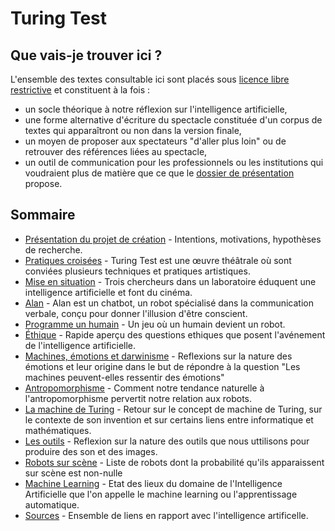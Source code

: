 Turing Test
===========

Que vais-je trouver ici ?
-------------------------

L'ensemble des textes consultable ici sont placés sous [licence libre restrictive](https://creativecommons.org/licenses/by-nc-sa/4.0/) et constituent à la fois :
-  un socle théorique à notre réflexion sur l'intelligence artificielle, 
-  une forme alternative d'écriture du spectacle constituée d'un corpus de textes qui apparaîtront ou non dans la version finale,
-  un moyen de proposer aux spectateurs "d'aller plus loin" ou de retrouver des références liées au spectacle,
-  un outil de communication pour les professionnels ou les institutions qui voudraient plus de matière que ce que le [dossier de présentation](http://cienokill.fr/wp-content/uploads/2017/11/TURING-TEST.pdf) propose.

Sommaire
--------

-  [Présentation du projet de création](presentation-du-projet-de-creation.md) - Intentions, motivations, hypothèses de recherche.
-  [Pratiques croisées](pratiques-croisees.md) - Turing Test est une œuvre théâtrale où sont conviées plusieurs techniques et pratiques artistiques.
-  [Mise en situation](mise-en-situation.md) - Trois chercheurs dans un laboratoire éduquent une intelligence artificielle et font du cinéma.
-  [Alan](alan.md) - Alan est un chatbot, un robot spécialisé dans la communication verbale, conçu pour donner l'illusion d'être conscient.
-  [Programme un humain](programme-un-humain.md) - Un jeu où un humain devient un robot.
-  [Éthique](ethique.md) - Rapide aperçu des questions ethiques que posent l'avénement de l'intelligence artificielle.
-  [Machines, émotions et darwinisme](machines-emotions-et-darwinisme.md) - Reflexions sur la nature des émotions et leur origine dans le but de répondre à la question "Les machines peuvent-elles ressentir des émotions"
-  [Antropomorphisme](antropomorphisme.md) - Comment notre tendance naturelle à l'antropomorphisme pervertit notre relation aux robots.
-  [La machine de Turing](la-machine-de-turing.md) - Retour sur le concept de machine de Turing, sur le contexte de son invention et sur certains liens entre informatique et mathématiques.
-  [Les outils](les-outils.md) - Reflexion sur la nature des outils que nous uttilisons pour produire des son et des images.
-  [Robots sur scène](robots-sur-scene.md) - Liste de robots dont la probabilité qu'ils apparaissent sur scène est non-nulle
-  [Machine Learning](machine-learning.md) - Etat des lieux du domaine de l'Intelligence Artificielle que l'on appelle le machine learning ou l'apprentissage automatique.
-  [Sources](sources.md) - Ensemble de liens en rapport avec l'intelligence artificelle.
